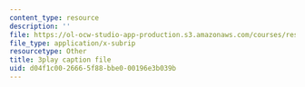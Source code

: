 ```yaml
---
content_type: resource
description: ''
file: https://ol-ocw-studio-app-production.s3.amazonaws.com/courses/res-3-003-learn-to-build-your-own-videogame-with-the-unity-game-engine-and-microsoft-kinect-january-iap-2017/d04f1c0026665f88bbe000196e3b039b_ZLbt_1bI_NA.vtt
file_type: application/x-subrip
resourcetype: Other
title: 3play caption file
uid: d04f1c00-2666-5f88-bbe0-00196e3b039b
---
```

